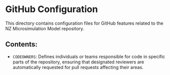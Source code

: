 # GitHub Configuration

This directory contains configuration files for GitHub features related to the NZ Microsimulation Model repository.

## Contents:

*   `CODEOWNERS`: Defines individuals or teams responsible for code in specific parts of the repository, ensuring that designated reviewers are automatically requested for pull requests affecting their areas.
